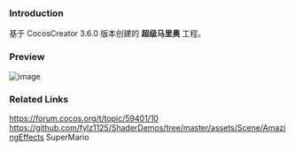 ### Introduction
基于 CocosCreator 3.6.0 版本创建的 **超级马里奥** 工程。

### Preview
![image](../../../gif/202207/2022070405.gif)

### Related Links
https://forum.cocos.org/t/topic/59401/10        
https://github.com/fylz1125/ShaderDemos/tree/master/assets/Scene/AmazingEffects SuperMario